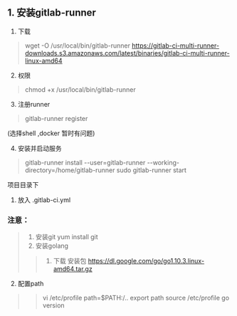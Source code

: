 ## 1. 安装gitlab-runner

1. 下载
 >  wget -O /usr/local/bin/gitlab-runner https://gitlab-ci-multi-runner-downloads.s3.amazonaws.com/latest/binaries/gitlab-ci-multi-runner-linux-amd64

2. 权限
> chmod +x /usr/local/bin/gitlab-runner 

3. 注册runner
> gitlab-runner register

(选择shell ,docker 暂时有问题)

4. 安装并启动服务
> gitlab-runner install --user=gitlab-runner --working-directory=/home/gitlab-runner
sudo gitlab-runner start


项目目录下
1. 放入 .gitlab-ci.yml


### 注意：
>1.  安装git   yum install git
> 2. 安装golang 
>> 1. 下载 安装包 https://dl.google.com/go/go1.10.3.linux-amd64.tar.gz
2. 配置path
 >> vi /etc/profile
   path=$PATH:/..
 export path
  >>  source /etc/profile
 >> go version
